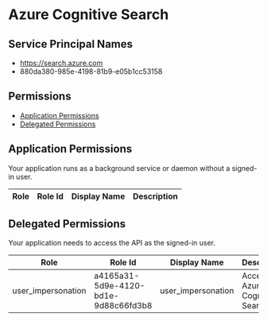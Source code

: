 # Azure Cognitive Search
## Service Principal Names
- https://search.azure.com
- 880da380-985e-4198-81b9-e05b1cc53158

 ## Permissions
- [Application Permissions](#application-permissions)
- [Delegated Permissions](#delegated-permissions)

## Application Permissions
Your application runs as a background service or daemon without a signed-in user.

| Role | Role Id | Display Name | Description |
|---|---|---|---|

## Delegated Permissions
Your application needs to access the API as the signed-in user. 

| Role | Role Id | Display Name | Description |
|---|---|---|---|
| user_impersonation | a4165a31-5d9e-4120-bd1e-9d88c66fd3b8 | user_impersonation  | Access Azure Cognitive Search |

